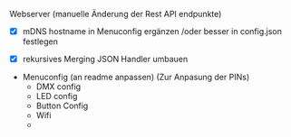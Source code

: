 Webserver (manuelle Änderung der Rest API endpunkte)

- [x] mDNS hostname in Menuconfig ergänzen /oder besser in config.json festlegen
- [x] rekursives Merging JSON Handler umbauen


- Menuconfig (an readme anpassen) (Zur Anpasung der PINs)
  - DMX config 
  - LED config
  - Button Config
  - Wifi
  - 